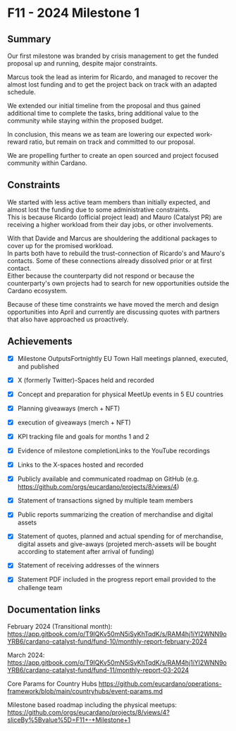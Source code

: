 # F11 - 2024 Milestone 1

## Summary



Our first milestone was branded by crisis management to get the funded proposal up and running, despite major constraints.  

Marcus took the lead as interim for Ricardo, and managed to recover the almost lost funding and to get the project back on track with an adapted schedule. 

We extended our initial timeline from the proposal and thus gained additional time to complete the tasks, bring additional value to the community while staying within the proposed budget.  

In conclusion, this means we as team are lowering our expected work-reward ratio, but remain on track and committed to our proposal.  

We are propelling further to create an open sourced and project focused community within Cardano.  



## Constraints



We started with less active team members than initially expected, and almost lost the funding due to some administrative constraints.  
This is because Ricardo (official project lead) and Mauro (Catalyst PR) are receiving a higher workload from their day jobs, or other involvements.    

With that Davide and Marcus are shouldering the additional packages to cover up for the promised workload.  
In parts both have to rebuild the trust-connection of Ricardo's and Mauro's contacts. Some of these connections already dissolved prior or at first contact.  
Either because the counterparty did not respond or because the counterparty's own projects had to search for new opportunities outside the Cardano ecosystem.  

Because of these time constraints we have moved the merch and design opportunities into April and currently are discussing quotes with partners that also have approached us proactively.  



## Achievements



- [x] Milestone OutputsFortnightly EU Town Hall meetings planned, executed, and published
- [x] X (formerly Twitter)-Spaces held and recorded
- [x] Concept and preparation for physical MeetUp events in 5 EU countries
- [x] Planning giveaways (merch + NFT)
- [x] execution of giveaways (merch + NFT)
- [x] KPI tracking file and goals for months 1 and 2
- [x] Evidence of milestone completionLinks to the YouTube recordings
- [x] Links to the X-spaces hosted and recorded
- [x] Publicly available and communicated roadmap on GitHub (e.g. https://github.com/orgs/eucardano/projects/8/views/4)
- [x] Statement of transactions signed by multiple team members
- [x] Public reports summarizing the creation of merchandise and digital assets
- [x] Statement of quotes, planned and actual spending for of merchandise, digital assets and give-aways (projeted merch-assets will be bought according to statement after arrival of funding)
- [x] Statement of receiving addresses of the winners
- [x] Statement PDF included in the progress report email provided to the challenge team


## Documentation links



February 2024 (Transitional month): https://app.gitbook.com/o/T9IQKv50mN5iSyKhTqdK/s/RAM4hj1iYl2WNN9oYRB6/cardano-catalyst-fund/fund-10/monthly-report-february-2024

March 2024: https://app.gitbook.com/o/T9IQKv50mN5iSyKhTqdK/s/RAM4hj1iYl2WNN9oYRB6/cardano-catalyst-fund/fund-11/monthly-report-03-2024

Core Params for Country Hubs https://github.com/eucardano/operations-framework/blob/main/countryhubs/event-params.md

Milestone based roadmap including the physical meetups: https://github.com/orgs/eucardano/projects/8/views/4?sliceBy%5Bvalue%5D=F11+-+Milestone+1
